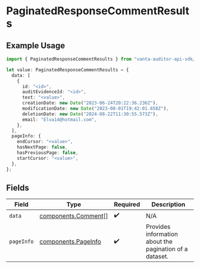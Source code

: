# PaginatedResponseCommentResults

## Example Usage

```typescript
import { PaginatedResponseCommentResults } from "vanta-auditor-api-sdk/models/components";

let value: PaginatedResponseCommentResults = {
  data: [
    {
      id: "<id>",
      auditEvidenceId: "<id>",
      text: "<value>",
      creationDate: new Date("2023-06-24T20:22:36.236Z"),
      modificationDate: new Date("2023-08-01T19:42:01.658Z"),
      deletionDate: new Date("2024-08-22T11:30:55.573Z"),
      email: "Elva14@hotmail.com",
    },
  ],
  pageInfo: {
    endCursor: "<value>",
    hasNextPage: false,
    hasPreviousPage: false,
    startCursor: "<value>",
  },
};
```

## Fields

| Field                                                      | Type                                                       | Required                                                   | Description                                                |
| ---------------------------------------------------------- | ---------------------------------------------------------- | ---------------------------------------------------------- | ---------------------------------------------------------- |
| `data`                                                     | [components.Comment](../../models/components/comment.md)[] | :heavy_check_mark:                                         | N/A                                                        |
| `pageInfo`                                                 | [components.PageInfo](../../models/components/pageinfo.md) | :heavy_check_mark:                                         | Provides information about the pagination of a dataset.    |